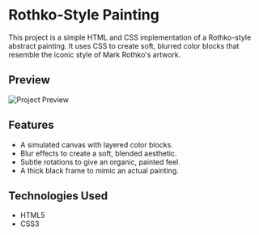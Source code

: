# Rothko-Style Painting

This project is a simple HTML and CSS implementation of a Rothko-style abstract painting. It uses CSS to create soft, blurred color blocks that resemble the iconic style of Mark Rothko's artwork.

## Preview

![Project Preview](https://via.placeholder.com/500x600)

## Features
- A simulated canvas with layered color blocks.
- Blur effects to create a soft, blended aesthetic.
- Subtle rotations to give an organic, painted feel.
- A thick black frame to mimic an actual painting.

## Technologies Used
- HTML5
- CSS3

